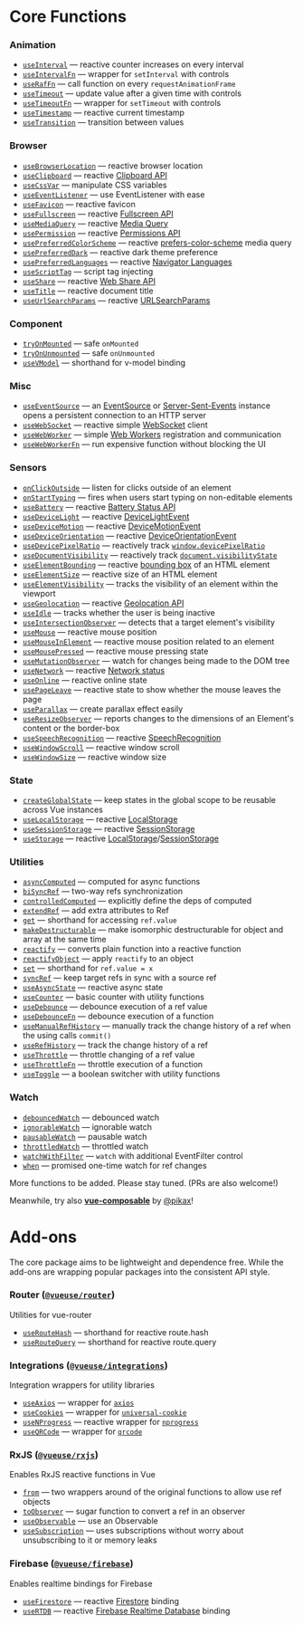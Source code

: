 
# Core Functions

<!--GENERATED LIST, DO NOT MODIFY MANUALLY-->
<!--FUNCTIONS_LIST_STARTS-->
### Animation
  - [`useInterval`](https://vitepress--vueuse.js.org/shared/useInterval/) — reactive counter increases on every interval
  - [`useIntervalFn`](https://vitepress--vueuse.js.org/shared/useIntervalFn/) — wrapper for `setInterval` with controls
  - [`useRafFn`](https://vitepress--vueuse.js.org/core/useRafFn/) — call function on every `requestAnimationFrame`
  - [`useTimeout`](https://vitepress--vueuse.js.org/shared/useTimeout/) — update value after a given time with controls
  - [`useTimeoutFn`](https://vitepress--vueuse.js.org/shared/useTimeoutFn/) — wrapper for `setTimeout` with controls
  - [`useTimestamp`](https://vitepress--vueuse.js.org/core/useTimestamp/) — reactive current timestamp
  - [`useTransition`](https://vitepress--vueuse.js.org/core/useTransition/) — transition between values

### Browser
  - [`useBrowserLocation`](https://vitepress--vueuse.js.org/core/useBrowserLocation/) — reactive browser location
  - [`useClipboard`](https://vitepress--vueuse.js.org/core/useClipboard/) — reactive [Clipboard API](https://developer.mozilla.org/en-US/docs/Web/API/Clipboard_API)
  - [`useCssVar`](https://vitepress--vueuse.js.org/core/useCssVar/) — manipulate CSS variables
  - [`useEventListener`](https://vitepress--vueuse.js.org/core/useEventListener/) — use EventListener with ease
  - [`useFavicon`](https://vitepress--vueuse.js.org/core/useFavicon/) — reactive favicon
  - [`useFullscreen`](https://vitepress--vueuse.js.org/core/useFullscreen/) — reactive [Fullscreen API](https://developer.mozilla.org/en-US/docs/Web/API/Fullscreen_API)
  - [`useMediaQuery`](https://vitepress--vueuse.js.org/core/useMediaQuery/) — reactive [Media Query]((https://developer.mozilla.org/en-US/docs/Web/CSS/Media_Queries/Testing_media_queries))
  - [`usePermission`](https://vitepress--vueuse.js.org/core/usePermission/) — reactive [Permissions API](https://developer.mozilla.org/en-US/docs/Web/API/Permissions_API)
  - [`usePreferredColorScheme`](https://vitepress--vueuse.js.org/core/usePreferredColorScheme/) — reactive [prefers-color-scheme](https://developer.mozilla.org/en-US/docs/Web/CSS/@media/prefers-color-scheme) media query
  - [`usePreferredDark`](https://vitepress--vueuse.js.org/core/usePreferredDark/) — reactive dark theme preference
  - [`usePreferredLanguages`](https://vitepress--vueuse.js.org/core/usePreferredLanguages/) — reactive [Navigator Languages](https://developer.mozilla.org/en-US/docs/Web/API/NavigatorLanguage/languages)
  - [`useScriptTag`](https://vitepress--vueuse.js.org/core/useScriptTag/) — script tag injecting
  - [`useShare`](https://vitepress--vueuse.js.org/core/useShare/) — reactive [Web Share API](https://developer.mozilla.org/en-US/docs/Web/API/Navigator/share)
  - [`useTitle`](https://vitepress--vueuse.js.org/core/useTitle/) — reactive document title
  - [`useUrlSearchParams`](https://vitepress--vueuse.js.org/core/useUrlSearchParams/) — reactive [URLSearchParams](https://developer.mozilla.org/en-US/docs/Web/API/URLSearchParams)

### Component
  - [`tryOnMounted`](https://vitepress--vueuse.js.org/shared/tryOnMounted/) — safe `onMounted`
  - [`tryOnUnmounted`](https://vitepress--vueuse.js.org/shared/tryOnUnmounted/) — safe `onUnmounted`
  - [`useVModel`](https://vitepress--vueuse.js.org/core/useVModel/) — shorthand for v-model binding

### Misc
  - [`useEventSource`](https://vitepress--vueuse.js.org/core/useEventSource/) — an [EventSource](https://developer.mozilla.org/en-US/docs/Web/API/EventSource) or [Server-Sent-Events](https://developer.mozilla.org/en-US/docs/Web/API/Server-sent_events) instance opens a persistent connection to an HTTP server
  - [`useWebSocket`](https://vitepress--vueuse.js.org/core/useWebSocket/) — reactive simple [WebSocket](https://developer.mozilla.org/en-US/docs/Web/API/WebSocket/WebSocket) client
  - [`useWebWorker`](https://vitepress--vueuse.js.org/core/useWebWorker/) — simple [Web Workers](https://developer.mozilla.org/en-US/docs/Web/API/Web_Workers_API/Using_web_workers) registration and communication
  - [`useWebWorkerFn`](https://vitepress--vueuse.js.org/core/useWebWorkerFn/) — run expensive function without blocking the UI

### Sensors
  - [`onClickOutside`](https://vitepress--vueuse.js.org/core/onClickOutside/) — listen for clicks outside of an element
  - [`onStartTyping`](https://vitepress--vueuse.js.org/core/onStartTyping/) — fires when users start typing on non-editable elements
  - [`useBattery`](https://vitepress--vueuse.js.org/core/useBattery/) — reactive [Battery Status API](https://developer.mozilla.org/en-US/docs/Web/API/Battery_Status_API)
  - [`useDeviceLight`](https://vitepress--vueuse.js.org/core/useDeviceLight/) — reactive [DeviceLightEvent](https://developer.mozilla.org/en-US/docs/Web/API/DeviceLightEvent)
  - [`useDeviceMotion`](https://vitepress--vueuse.js.org/core/useDeviceMotion/) — reactive [DeviceMotionEvent](https://developer.mozilla.org/en-US/docs/Web/API/DeviceMotionEvent)
  - [`useDeviceOrientation`](https://vitepress--vueuse.js.org/core/useDeviceOrientation/) — reactive [DeviceOrientationEvent](https://developer.mozilla.org/en-US/docs/Web/API/DeviceOrientationEvent)
  - [`useDevicePixelRatio`](https://vitepress--vueuse.js.org/core/useDevicePixelRatio/) — reactively track [`window.devicePixelRatio`](https://developer.mozilla.org/ru/docs/Web/API/Window/devicePixelRatio)
  - [`useDocumentVisibility`](https://vitepress--vueuse.js.org/core/useDocumentVisibility/) — reactively track [`document.visibilityState`](https://developer.mozilla.org/en-US/docs/Web/API/Document/visibilityState)
  - [`useElementBounding`](https://vitepress--vueuse.js.org/core/useElementBounding/) — reactive [bounding box](https://developer.mozilla.org/en-US/docs/Web/API/Element/getBoundingClientRect) of an HTML element
  - [`useElementSize`](https://vitepress--vueuse.js.org/core/useElementSize/) — reactive size of an HTML element
  - [`useElementVisibility`](https://vitepress--vueuse.js.org/core/useElementVisibility/) — tracks the visibility of an element within the viewport
  - [`useGeolocation`](https://vitepress--vueuse.js.org/core/useGeolocation/) — reactive [Geolocation API](https://developer.mozilla.org/en-US/docs/Web/API/Geolocation_API)
  - [`useIdle`](https://vitepress--vueuse.js.org/core/useIdle/) — tracks whether the user is being inactive
  - [`useIntersectionObserver`](https://vitepress--vueuse.js.org/core/useIntersectionObserver/) — detects that a target element's visibility
  - [`useMouse`](https://vitepress--vueuse.js.org/core/useMouse/) — reactive mouse position
  - [`useMouseInElement`](https://vitepress--vueuse.js.org/core/useMouseInElement/) — reactive mouse position related to an element
  - [`useMousePressed`](https://vitepress--vueuse.js.org/core/useMousePressed/) — reactive mouse pressing state
  - [`useMutationObserver`](https://vitepress--vueuse.js.org/core/useMutationObserver/) — watch for changes being made to the DOM tree
  - [`useNetwork`](https://vitepress--vueuse.js.org/core/useNetwork/) — reactive [Network status](https://developer.mozilla.org/en-US/docs/Web/API/Network_Information_API)
  - [`useOnline`](https://vitepress--vueuse.js.org/core/useOnline/) — reactive online state
  - [`usePageLeave`](https://vitepress--vueuse.js.org/core/usePageLeave/) — reactive state to show whether the mouse leaves the page
  - [`useParallax`](https://vitepress--vueuse.js.org/core/useParallax/) — create parallax effect easily
  - [`useResizeObserver`](https://vitepress--vueuse.js.org/core/useResizeObserver/) — reports changes to the dimensions of an Element's content or the border-box
  - [`useSpeechRecognition`](https://vitepress--vueuse.js.org/core/useSpeechRecognition/) — reactive [SpeechRecognition](https://developer.mozilla.org/en-US/docs/Web/API/SpeechRecognition)
  - [`useWindowScroll`](https://vitepress--vueuse.js.org/core/useWindowScroll/) — reactive window scroll
  - [`useWindowSize`](https://vitepress--vueuse.js.org/core/useWindowSize/) — reactive window size

### State
  - [`createGlobalState`](https://vitepress--vueuse.js.org/core/createGlobalState/) — keep states in the global scope to be reusable across Vue instances
  - [`useLocalStorage`](https://vitepress--vueuse.js.org/core/useLocalStorage/) — reactive [LocalStorage](https://developer.mozilla.org/en-US/docs/Web/API/Window/localStorage)
  - [`useSessionStorage`](https://vitepress--vueuse.js.org/core/useSessionStorage/) — reactive [SessionStorage](https://developer.mozilla.org/en-US/docs/Web/API/Window/sessionStorage)
  - [`useStorage`](https://vitepress--vueuse.js.org/core/useStorage/) — reactive [LocalStorage](https://developer.mozilla.org/en-US/docs/Web/API/Window/localStorage)/[SessionStorage](https://developer.mozilla.org/en-US/docs/Web/API/Window/sessionStorage)

### Utilities
  - [`asyncComputed`](https://vitepress--vueuse.js.org/core/asyncComputed/) — computed for async functions
  - [`biSyncRef`](https://vitepress--vueuse.js.org/shared/biSyncRef/) — two-way refs synchronization
  - [`controlledComputed`](https://vitepress--vueuse.js.org/shared/controlledComputed/) — explicitly define the deps of computed
  - [`extendRef`](https://vitepress--vueuse.js.org/shared/extendRef/) — add extra attributes to Ref
  - [`get`](https://vitepress--vueuse.js.org/shared/get/) — shorthand for accessing `ref.value`
  - [`makeDestructurable`](https://vitepress--vueuse.js.org/shared/makeDestructurable/) — make isomorphic destructurable for object and array at the same time
  - [`reactify`](https://vitepress--vueuse.js.org/shared/reactify/) — converts plain function into a reactive function
  - [`reactifyObject`](https://vitepress--vueuse.js.org/shared/reactifyObject/) — apply `reactify` to an object
  - [`set`](https://vitepress--vueuse.js.org/shared/set/) — shorthand for `ref.value = x`
  - [`syncRef`](https://vitepress--vueuse.js.org/shared/syncRef/) — keep target refs in sync with a source ref
  - [`useAsyncState`](https://vitepress--vueuse.js.org/core/useAsyncState/) — reactive async state
  - [`useCounter`](https://vitepress--vueuse.js.org/shared/useCounter/) — basic counter with utility functions
  - [`useDebounce`](https://vitepress--vueuse.js.org/shared/useDebounce/) — debounce execution of a ref value
  - [`useDebounceFn`](https://vitepress--vueuse.js.org/shared/useDebounceFn/) — debounce execution of a function
  - [`useManualRefHistory`](https://vitepress--vueuse.js.org/core/useManualRefHistory/) — manually track the change history of a ref when the using calls `commit()`
  - [`useRefHistory`](https://vitepress--vueuse.js.org/core/useRefHistory/) — track the change history of a ref
  - [`useThrottle`](https://vitepress--vueuse.js.org/shared/useThrottle/) — throttle changing of a ref value
  - [`useThrottleFn`](https://vitepress--vueuse.js.org/shared/useThrottleFn/) — throttle execution of a function
  - [`useToggle`](https://vitepress--vueuse.js.org/shared/useToggle/) — a boolean switcher with utility functions

### Watch
  - [`debouncedWatch`](https://vitepress--vueuse.js.org/shared/debouncedWatch/) — debounced watch
  - [`ignorableWatch`](https://vitepress--vueuse.js.org/shared/ignorableWatch/) — ignorable watch
  - [`pausableWatch`](https://vitepress--vueuse.js.org/shared/pausableWatch/) — pausable watch
  - [`throttledWatch`](https://vitepress--vueuse.js.org/shared/throttledWatch/) — throttled watch
  - [`watchWithFilter`](https://vitepress--vueuse.js.org/shared/watchWithFilter/) — `watch` with additional EventFilter control
  - [`when`](https://vitepress--vueuse.js.org/shared/when/) — promised one-time watch for ref changes


<!--FUNCTIONS_LIST_ENDS-->

More functions to be added. Please stay tuned. (PRs are also welcome!)

Meanwhile, try also [**vue-composable**](https://github.com/pikax/vue-composable) by [@pikax](https://github.com/pikax)!

# Add-ons

The core package aims to be lightweight and dependence free. While the add-ons are wrapping popular packages into the consistent API style.

<!--GENERATED LIST, DO NOT MODIFY MANUALLY-->
<!--ADDONS_LIST_STARTS-->

### Router ([`@vueuse/router`](https://vitepress--vueuse.js.org/router/README.html))
Utilities for vue-router
  - [`useRouteHash`](https://vitepress--vueuse.js.org/router/useRouteHash/) — shorthand for reactive route.hash
  - [`useRouteQuery`](https://vitepress--vueuse.js.org/router/useRouteQuery/) — shorthand for reactive route.query



### Integrations ([`@vueuse/integrations`](https://vitepress--vueuse.js.org/integrations/README.html))
Integration wrappers for utility libraries
  - [`useAxios`](https://vitepress--vueuse.js.org/integrations/useAxios/) — wrapper for [`axios`](https://github.com/axios/axios)
  - [`useCookies`](https://vitepress--vueuse.js.org/integrations/useCookies/) — wrapper for [`universal-cookie`](https://www.npmjs.com/package/universal-cookie)
  - [`useNProgress`](https://vitepress--vueuse.js.org/integrations/useNProgress/) — reactive wrapper for [`nprogress`](https://github.com/rstacruz/nprogress)
  - [`useQRCode`](https://vitepress--vueuse.js.org/integrations/useQRCode/) — wrapper for [`qrcode`](https://github.com/soldair/node-qrcode)



### RxJS ([`@vueuse/rxjs`](https://vitepress--vueuse.js.org/rxjs/README.html))
Enables RxJS reactive functions in Vue
  - [`from`](https://vitepress--vueuse.js.org/rxjs/from/) — two wrappers around of the original functions to allow use ref objects
  - [`toObserver`](https://vitepress--vueuse.js.org/rxjs/toObserver/) — sugar function to convert a ref in an observer
  - [`useObservable`](https://vitepress--vueuse.js.org/rxjs/useObservable/) — use an Observable
  - [`useSubscription`](https://vitepress--vueuse.js.org/rxjs/useSubscription/) — uses subscriptions without worry about unsubscribing to it or memory leaks



### Firebase ([`@vueuse/firebase`](https://vitepress--vueuse.js.org/firebase/README.html))
Enables realtime bindings for Firebase
  - [`useFirestore`](https://vitepress--vueuse.js.org/firebase/useFirestore/) — reactive [Firestore](https://firebase.google.com/docs/firestore) binding
  - [`useRTDB`](https://vitepress--vueuse.js.org/firebase/useRTDB/) — reactive [Firebase Realtime Database](https://firebase.google.com/docs/database) binding


<!--ADDONS_LIST_ENDS-->

